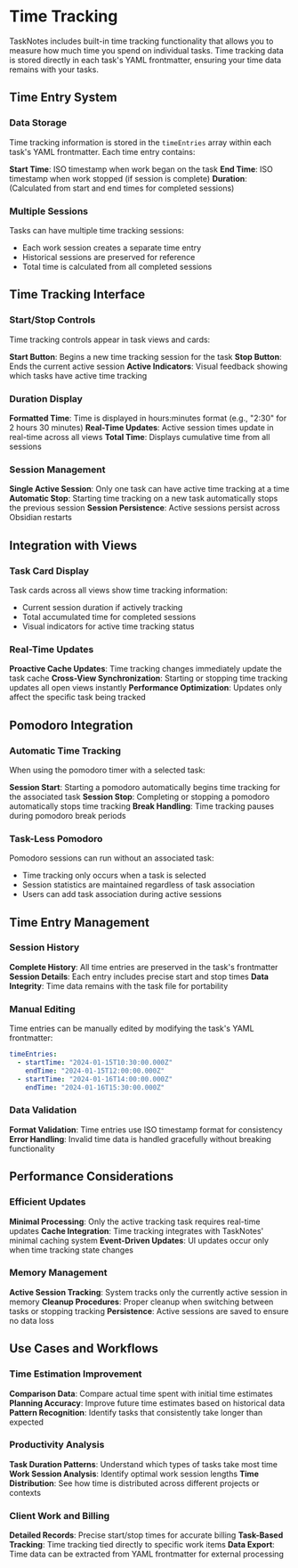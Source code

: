 # Time Tracking

TaskNotes includes built-in time tracking functionality that allows you to measure how much time you spend on individual tasks. Time tracking data is stored directly in each task's YAML frontmatter, ensuring your time data remains with your tasks.

## Time Entry System

### Data Storage

Time tracking information is stored in the `timeEntries` array within each task's YAML frontmatter. Each time entry contains:

**Start Time**: ISO timestamp when work began on the task
**End Time**: ISO timestamp when work stopped (if session is complete)
**Duration**: (Calculated from start and end times for completed sessions)

### Multiple Sessions

Tasks can have multiple time tracking sessions:

- Each work session creates a separate time entry
- Historical sessions are preserved for reference
- Total time is calculated from all completed sessions

## Time Tracking Interface

### Start/Stop Controls

Time tracking controls appear in task views and cards:

**Start Button**: Begins a new time tracking session for the task
**Stop Button**: Ends the current active session
**Active Indicators**: Visual feedback showing which tasks have active time tracking

### Duration Display

**Formatted Time**: Time is displayed in hours:minutes format (e.g., "2:30" for 2 hours 30 minutes)
**Real-Time Updates**: Active session times update in real-time across all views
**Total Time**: Displays cumulative time from all sessions

### Session Management

**Single Active Session**: Only one task can have active time tracking at a time
**Automatic Stop**: Starting time tracking on a new task automatically stops the previous session
**Session Persistence**: Active sessions persist across Obsidian restarts

## Integration with Views

### Task Card Display

Task cards across all views show time tracking information:

- Current session duration if actively tracking
- Total accumulated time for completed sessions
- Visual indicators for active time tracking status

### Real-Time Updates

**Proactive Cache Updates**: Time tracking changes immediately update the task cache
**Cross-View Synchronization**: Starting or stopping time tracking updates all open views instantly
**Performance Optimization**: Updates only affect the specific task being tracked

## Pomodoro Integration

### Automatic Time Tracking

When using the pomodoro timer with a selected task:

**Session Start**: Starting a pomodoro automatically begins time tracking for the associated task
**Session Stop**: Completing or stopping a pomodoro automatically stops time tracking
**Break Handling**: Time tracking pauses during pomodoro break periods

### Task-Less Pomodoro

Pomodoro sessions can run without an associated task:

- Time tracking only occurs when a task is selected
- Session statistics are maintained regardless of task association
- Users can add task association during active sessions

## Time Entry Management

### Session History

**Complete History**: All time entries are preserved in the task's frontmatter
**Session Details**: Each entry includes precise start and stop times
**Data Integrity**: Time data remains with the task file for portability

### Manual Editing

Time entries can be manually edited by modifying the task's YAML frontmatter:

```yaml
timeEntries:
  - startTime: "2024-01-15T10:30:00.000Z"
    endTime: "2024-01-15T12:00:00.000Z"
  - startTime: "2024-01-16T14:00:00.000Z"
    endTime: "2024-01-16T15:30:00.000Z"
```

### Data Validation

**Format Validation**: Time entries use ISO timestamp format for consistency
**Error Handling**: Invalid time data is handled gracefully without breaking functionality

## Performance Considerations

### Efficient Updates

**Minimal Processing**: Only the active tracking task requires real-time updates
**Cache Integration**: Time tracking integrates with TaskNotes' minimal caching system
**Event-Driven Updates**: UI updates occur only when time tracking state changes

### Memory Management

**Active Session Tracking**: System tracks only the currently active session in memory
**Cleanup Procedures**: Proper cleanup when switching between tasks or stopping tracking
**Persistence**: Active sessions are saved to ensure no data loss

## Use Cases and Workflows

### Time Estimation Improvement

**Comparison Data**: Compare actual time spent with initial time estimates
**Planning Accuracy**: Improve future time estimates based on historical data
**Pattern Recognition**: Identify tasks that consistently take longer than expected

### Productivity Analysis

**Task Duration Patterns**: Understand which types of tasks take most time
**Work Session Analysis**: Identify optimal work session lengths
**Time Distribution**: See how time is distributed across different projects or contexts

### Client Work and Billing

**Detailed Records**: Precise start/stop times for accurate billing
**Task-Based Tracking**: Time tracking tied directly to specific work items
**Data Export**: Time data can be extracted from YAML frontmatter for external processing

